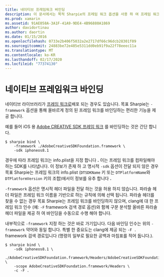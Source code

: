 ```yaml
---
title: 네이티브 프레임워크 바인딩
description: 이 문서에서는 목적 Sharpie의 프레임 워크 옵션을 사용 하 여 프레임 워크로 배포 된 라이브러리에 대 한 바인딩을 만드는 방법을 설명 합니다.
ms.prod: xamarin
ms.assetid: 91AE058A-3A1F-41A9-9DE4-4B96880A1869
author: davidortinau
ms.author: daortin
ms.date: 01/15/2016
ms.openlocfilehash: 0733e2b406f5032a2e2717df66c96dcb28301f09
ms.sourcegitcommit: 24883be72e485e5311dd0eb91f9a22f78eeec11a
ms.translationtype: MT
ms.contentlocale: ko-KR
ms.lasthandoff: 02/17/2020
ms.locfileid: "77374130"
---
```

# <a name="binding-native-frameworks"></a>네이티브 프레임워크 바인딩

네이티브 라이브러리가 [프레임 워크로](https://developer.apple.com/library/mac/documentation/MacOSX/Conceptual/BPFrameworks/Concepts/WhatAreFrameworks.html)배포 되는 경우도 있습니다. 목표 Sharpie는 `-framework` 옵션을 통해 올바르게 정의 된 프레임 워크를 바인딩하는 편리한 기능을 제공 합니다.

예를 들어 iOS 용 [Adobe CREATIVE SDK 프레임 워크](https://creativesdk.adobe.com/downloads.html) 를 바인딩하는 것은 간단 합니다.

```
$ sharpie bind \
    -framework ./AdobeCreativeSDKFoundation.framework \
    -sdk iphoneos8.1
```

경우에 따라 프레임 워크는 info.plist을 지정 합니다 **.** 이는 프레임 워크를 컴파일해야 하는 SDK를 나타냅니다. 이 정보가 존재 하 고 명시적 `-sdk` 옵션이 전달 되지 않은 경우 목표 Sharpie는 프레임 워크의 info.plist (`DTSDKName` 키 또는 `DTPlatformName`와 `DTPlatformVersion` 키의 조합)에서이 정보를 유추 합니다 **.**

`-framework` 옵션은 명시적 헤더 파일을 전달 하는 것을 허용 하지 않습니다. 파라솔 헤더 파일은 프레임 워크 이름을 기반으로 하는 규칙에 의해 선택 됩니다. 파라솔 헤더를 찾을 수 없는 경우 목표 Sharpie는 프레임 워크를 바인딩하지 않으며, clang에 대 한 프레임 워크 인수 (예: `-F` framework 검색 경로 옵션)와 함께 구문 분석할 올바른 파라솔 헤더 파일을 제공 하 여 바인딩을 수동으로 수행 해야 합니다.

내부적으로 `-framework` 지정 하는 것은 바로 가기입니다. 다음 바인딩 인수는 위의 `-framework` 약어와 동일 합니다.
특별 한 중요도는 clang에 제공 되는 `-F .` framework 검색 경로입니다 (명령의 일부로 필요한 공백과 마침표를 적어 둡니다.).

```
$ sharpie bind \
    -sdk iphoneos8.1 \
    ./AdobeCreativeSDKFoundation.framework/Headers/AdobeCreativeSDKFoundation.h \
    -scope AdobeCreativeSDKFoundation.framework/Headers \
    -c -F .
```
